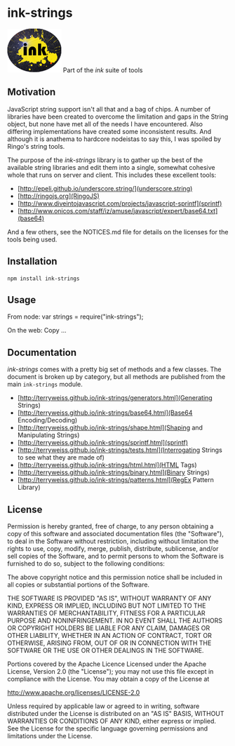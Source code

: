 # ink-strings #
![ink strings logo](etc/splat.png "ink!")
Part of the *ink* suite of tools

## Motivation ##
JavaScript string support isn't all that and a bag of chips. A number of libraries have been created to overcome the limitation and gaps in
the String object, but none have met all of the needs I have encountered. Also differing implementations have created some inconsistent results.
And although it is anathema to hardcore nodeistas to say this, I was spoiled by Ringo's string tools.

The purpose of the *ink-strings* library is to gather up the best of the available string libraries and edit them into a single, somewhat
cohesive whole that runs on server and client. This includes these excellent tools:
+ [http://epeli.github.io/underscore.string/](underscore.string)
+ [http://ringojs.org](RingoJS)
+ [http://www.diveintojavascript.com/projects/javascript-sprintf](sprintf)
+ [http://www.onicos.com/staff/iz/amuse/javascript/expert/base64.txt](base64)

And a few others, see the NOTICES.md file for details on the licenses for the tools being used.

## Installation ##

	npm install ink-strings

## Usage ##
From node:
	var strings = require("ink-strings");

On the web:
	Copy ...
	<script src=""></script>



## Documentation ##
*ink-strings* comes with a pretty big set of methods and a few classes. The document is broken up by category, but all methods
are published from the main `ink-strings` module.

* [http://terryweiss.github.io/ink-strings/generators.html](Generating Strings)
* [http://terryweiss.github.io/ink-strings/base64.html](Base64 Encoding/Decoding)
* [http://terryweiss.github.io/ink-strings/shape.html](Shaping and Manipulating Strings)
* [http://terryweiss.github.io/ink-strings/sprintf.html](sprintf)
* [http://terryweiss.github.io/ink-strings/tests.html](Interrogating Strings to see what they are made of)
* [http://terryweiss.github.io/ink-strings/html.html](HTML Tags)
* [http://terryweiss.github.io/ink-strings/binary.html](Binary Strings)
* [http://terryweiss.github.io/ink-strings/patterns.html](RegEx Pattern Library)

## License ##
Permission is hereby granted, free of charge, to any person
obtaining a copy of this software and associated documentation
files (the "Software"), to deal in the Software without
restriction, including without limitation the rights to use,
copy, modify, merge, publish, distribute, sublicense, and/or sell
copies of the Software, and to permit persons to whom the
Software is furnished to do so, subject to the following
conditions:

The above copyright notice and this permission notice shall be
included in all copies or substantial portions of the Software.

THE SOFTWARE IS PROVIDED "AS IS", WITHOUT WARRANTY OF ANY KIND,
EXPRESS OR IMPLIED, INCLUDING BUT NOT LIMITED TO THE WARRANTIES
OF MERCHANTABILITY, FITNESS FOR A PARTICULAR PURPOSE AND
NONINFRINGEMENT. IN NO EVENT SHALL THE AUTHORS OR COPYRIGHT
HOLDERS BE LIABLE FOR ANY CLAIM, DAMAGES OR OTHER LIABILITY,
WHETHER IN AN ACTION OF CONTRACT, TORT OR OTHERWISE, ARISING
FROM, OUT OF OR IN CONNECTION WITH THE SOFTWARE OR THE USE OR
OTHER DEALINGS IN THE SOFTWARE.

Portions covered by the Apache Licence
Licensed under the Apache License, Version 2.0 (the "License");
you may not use this file except in compliance with the License.
You may obtain a copy of the License at

http://www.apache.org/licenses/LICENSE-2.0

Unless required by applicable law or agreed to in writing, software
distributed under the License is distributed on an "AS IS" BASIS,
WITHOUT WARRANTIES OR CONDITIONS OF ANY KIND, either express or implied.
See the License for the specific language governing permissions and
limitations under the License.




